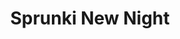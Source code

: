 ---
slug: sprunki-new-night-2676
title: Sprunki New Night
description: "Sprunki New Night is an exciting online game. Play for free directly in your browser!"
icon: /images/popular_mods/Sprunki New Night.png
url: https://wowtbc.net/sprunkin/sprunki-new-look/index.html
previewImage: /images/popular_mods/Sprunki New Night.png
type: popular mods

# SEO配置
seo:
  title: "Sprunki New Night - Play Free Online Game | Fun Browser Games"
  description: "Sprunki New Night - Play this fun online game for free in your browser. No download required!"
  ogImage: "/images/popular_mods/Sprunki New Night.png"
  keywords: "sprunki-new-night-2676, online game, browser game, free game, popular mods game, play online"

videoUrls:
  - https://www.youtube.com/embed/example1
  - https://www.youtube.com/embed/example2

whyPlay:
  title: "Why Play Sprunki New Night?"
  items:
    - "Immersive Gameplay: Sprunki New Night offers an engaging and immersive gaming experience that will keep you entertained for hours"
    - "Challenging Levels: Test your skills with increasingly difficult challenges and obstacles"
    - "Beautiful Graphics: Enjoy stunning visuals and smooth animations that bring the game world to life"
    - "Regular Updates: New content and features are added regularly to keep the game fresh and exciting"
    - "Free to Play: Experience all the fun without spending a penny"
    - "Community Features: Connect with other players, share strategies, and compete for high scores"
    - "Cross-Platform: Play on any device with a web browser, no downloads required"

features:
  title: "Key Features of Sprunki New Night"
  image: "/images/popular_mods/Sprunki New Night.png"
  items:
    - "Intuitive Controls: Easy to learn controls make Sprunki New Night accessible for players of all skill levels"
    - "Multiple Game Modes: Enjoy various gameplay options that provide different challenges and experiences"
    - "Character Customization: Personalize your gaming experience with unique characters and items"
    - "Achievement System: Complete special tasks to earn rewards and recognition"
    - "Leaderboards: Compete with players worldwide and see who can achieve the highest scores"

characteristics:
  title: "Game Characteristics"
  image: "/images/popular_mods/Sprunki New Night.png"
  items:
    - "Genre: Popular mods game with elements of strategy and skill"
    - "Difficulty: Suitable for both casual gamers and those seeking a challenge"
    - "Play Time: Quick sessions or extended gameplay, depending on your preference"
    - "Art Style: Vibrant and engaging visuals that enhance the gaming experience"
    - "Sound Design: Immersive audio that complements the gameplay perfectly"

info: "Sprunki New Night is an exciting online game that offers players a unique and engaging gaming experience. With its intuitive controls, stunning visuals, and challenging gameplay, Sprunki New Night provides hours of entertainment for players of all ages and skill levels. Whether you're looking for a quick gaming session during a break or an extended play session, Sprunki New Night delivers an immersive experience that will keep you coming back for more. The game features multiple levels of increasing difficulty, ensuring that players are constantly challenged as they progress. With regular updates adding new content and features, Sprunki New Night remains fresh and exciting, providing endless entertainment options for its growing community of players."

howToPlayIntro: "Welcome to Sprunki New Night! This guide will walk you through the basics and help you master the game. Whether you're a beginner or looking to improve your skills, these tips and instructions will enhance your gaming experience."

howToPlaySteps:
  - title: "Getting Started"
    description: "Begin your Sprunki New Night adventure by familiarizing yourself with the controls. Use your keyboard or mouse to navigate through the game interface. The tutorial will guide you through the basic mechanics and help you understand the objectives."
  - title: "Understanding the Objectives"
    description: "In Sprunki New Night, your main goal is to progress through levels by completing specific objectives. Each level presents unique challenges that require different strategies and approaches."
  - title: "Mastering the Controls"
    description: "Practice using the controls to improve your precision and reaction time. Sprunki New Night requires quick reflexes and strategic thinking to overcome obstacles and defeat opponents."
  - title: "Utilizing Power-ups"
    description: "Collect power-ups throughout the game to enhance your abilities and overcome difficult challenges. Each power-up offers unique advantages that can be crucial for success."
  - title: "Developing Strategies"
    description: "As you progress in Sprunki New Night, develop effective strategies for different scenarios. Analyze patterns, anticipate challenges, and adapt your approach to maximize your performance."

faq:
  title: "Frequently Asked Questions about Sprunki New Night"
  items:
    - question: "Is Sprunki New Night free to play?"
      answer: "Yes, Sprunki New Night is completely free to play directly in your web browser. No downloads or purchases are required to enjoy the full game experience."
    - question: "Can I play Sprunki New Night on mobile devices?"
      answer: "Yes, Sprunki New Night is optimized for both desktop and mobile play. You can enjoy the game on any device with a web browser and internet connection."
    - question: "Are there any in-game purchases?"
      answer: "While Sprunki New Night is free to play, there may be optional in-game purchases available for cosmetic items or additional features that don't affect core gameplay."
    - question: "How often is Sprunki New Night updated?"
      answer: "The developers regularly update Sprunki New Night with new content, features, and improvements based on player feedback and game performance."
    - question: "Can I play Sprunki New Night offline?"
      answer: "Currently, Sprunki New Night requires an internet connection to play as it's a browser-based online game."
    - question: "Is Sprunki New Night suitable for children?"
      answer: "Yes, Sprunki New Night is designed to be family-friendly and suitable for players of all ages."
    - question: "How do I report bugs or issues?"
      answer: "If you encounter any problems while playing Sprunki New Night, you can report them through the game's support page or contact the developers directly through their website."
    - question: "Still Have Questions?"
      answer: "If you have additional questions about Sprunki New Night that aren't covered in this FAQ, please visit our support center or contact our customer service team for assistance."
---